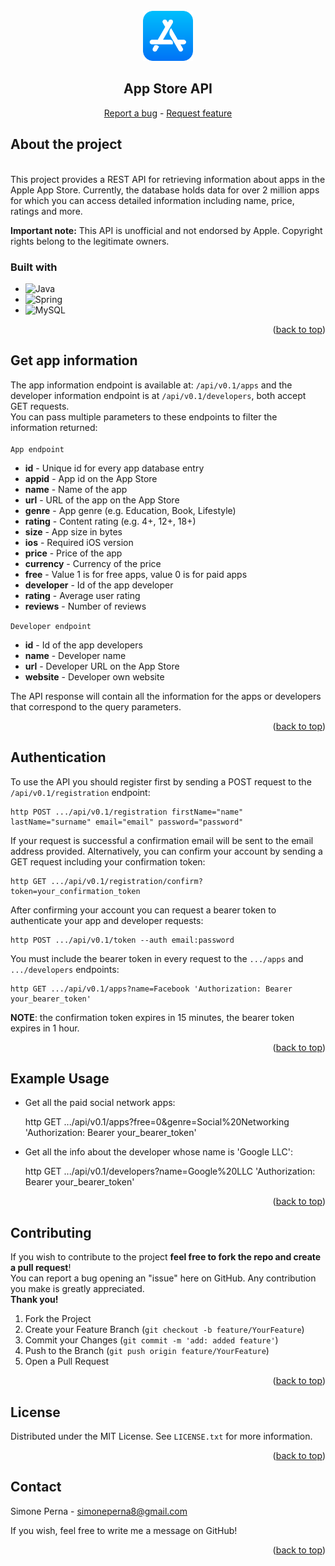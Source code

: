 <!-- PROJECT LOGO -->
<br />
<div align="center">
    <a href="https://github.com/smnprn/app-store-api">
        <img src="/src/main/resources/readme/app-store.png" alt="logo" width="80" height="80">
    </a>
    <h2 align="center"><b>App Store API</b></h2>
    <p align="center">
        <a href="https://github.com/smnprn/yugioh-duel-bot-telegram/issues">Report a bug</a>
        -
        <a href="https://github.com/smnprn/yugioh-duel-bot-telegram/issues">Request feature</a>
    </p>
</div>

<!-- TABLE OF CONTENTS -->

<!-- About -->
## About the project
<br/>
<div align="center">

</div>
This project provides a REST API for retrieving information about apps in the Apple App Store.  
Currently, the database holds data for over 2 million apps for which you can access detailed information including
name, price, ratings and more.

<b>Important note:</b>
This API is unofficial and not endorsed by Apple.
Copyright rights belong to the legitimate owners.


### Built with
* ![Java][java-logo]
* ![Spring][spring-boot-logo]
* ![MySQL][mysql-logo]


<p align="right">(<a href="#readme-top">back to top</a>)</p>

<!-- Getting Started -->
## Get app information

The app information endpoint is available at: `/api/v0.1/apps` and the developer information endpoint is at `/api/v0.1/developers`, both accept GET requests. </br>
You can pass multiple parameters to these endpoints to filter the information returned: </br> </br>
`App endpoint` </br>
* **id** - Unique id for every app database entry
* **appid** - App id on the App Store
* **name** - Name of the app
* **url** - URL of the app on the App Store
* **genre** - App genre (e.g. Education, Book, Lifestyle)
* **rating** - Content rating (e.g. 4+, 12+, 18+)
* **size** - App size in bytes
* **ios** - Required iOS version
* **price** - Price of the app
* **currency** - Currency of the price
* **free** - Value 1 is for free apps, value 0 is for paid apps
* **developer** - Id of the app developer
* **rating** - Average user rating
* **reviews** - Number of reviews

`Developer endpoint`
* **id** - Id of the app developers
* **name** - Developer name
* **url** - Developer URL on the App Store
* **website** - Developer own website

The API response will contain all the information for the apps or developers that correspond to the query parameters.

<p align="right">(<a href="#readme-top">back to top</a>)</p>

<!--Auth-->
## Authentication
To use the API you should register first by sending a POST request to the `/api/v0.1/registration` endpoint:

    http POST .../api/v0.1/registration firstName="name" lastName="surname" email="email" password="password"

If your request is successful a confirmation email will be sent to the email address provided. 
Alternatively, you can confirm your account by sending a GET request including your confirmation token:

    http GET .../api/v0.1/registration/confirm?token=your_confirmation_token

After confirming your account you can request a bearer token to authenticate your app and developer requests:

    http POST .../api/v0.1/token --auth email:password

You must include the bearer token in every request to the `.../apps` and `.../developers` endpoints:

    http GET .../api/v0.1/apps?name=Facebook 'Authorization: Bearer your_bearer_token'

**NOTE**: the confirmation token expires in 15 minutes, the bearer token expires in 1 hour.

<p align="right">(<a href="#readme-top">back to top</a>)</p>

<!-- Usage -->
## Example Usage
* Get all the paid social network apps:


    http GET .../api/v0.1/apps?free=0&genre=Social%20Networking 'Authorization: Bearer your_bearer_token'
* Get all the info about the developer whose name is 'Google LLC':


    http GET .../api/v0.1/developers?name=Google%20LLC 'Authorization: Bearer your_bearer_token'

<div align="center">

</div>


<p align="right">(<a href="#readme-top">back to top</a>)</p>

<!-- Contributing -->
## Contributing
If you wish to contribute to the project <b>feel free to fork the repo and create a pull request</b>!\
You can report a bug opening an "issue" here on GitHub.
Any contribution you make is greatly appreciated.\
<b>Thank you!</b>

1. Fork the Project
2. Create your Feature Branch (`git checkout -b feature/YourFeature`)
3. Commit your Changes (`git commit -m 'add: added feature'`)
4. Push to the Branch (`git push origin feature/YourFeature`)
5. Open a Pull Request

<p align="right">(<a href="#readme-top">back to top</a>)</p>

<!-- License -->
## License

Distributed under the MIT License. See `LICENSE.txt` for more information.

<p align="right">(<a href="#readme-top">back to top</a>)</p>

<!-- CONTACT -->
## Contact

Simone Perna - simoneperna8@gmail.com

If you wish, feel free to write me a message on GitHub!

<p align="right">(<a href="#readme-top">back to top</a>)</p>

<!-- MARKDOWN LINKS & IMAGES -->
[preview-image]: images/preview.png
[java-logo]: https://img.shields.io/badge/Java-ED8B00?style=for-the-badge&logo=coffeescript&logoColor=white
[java-url]: www.java.com
[spring-boot-logo]: https://img.shields.io/badge/Spring%20Boot-6DB33F?style=for-the-badge&logo=spring-boot&logoColor=white
[spring-boot-url]: https://spring.io/projects/spring-boot
[mysql-logo]: https://img.shields.io/badge/MySQL-4479A1?style=for-the-badge&logo=mysql&logoColor=white
[mysql-url]: https://www.mysql.com/it/